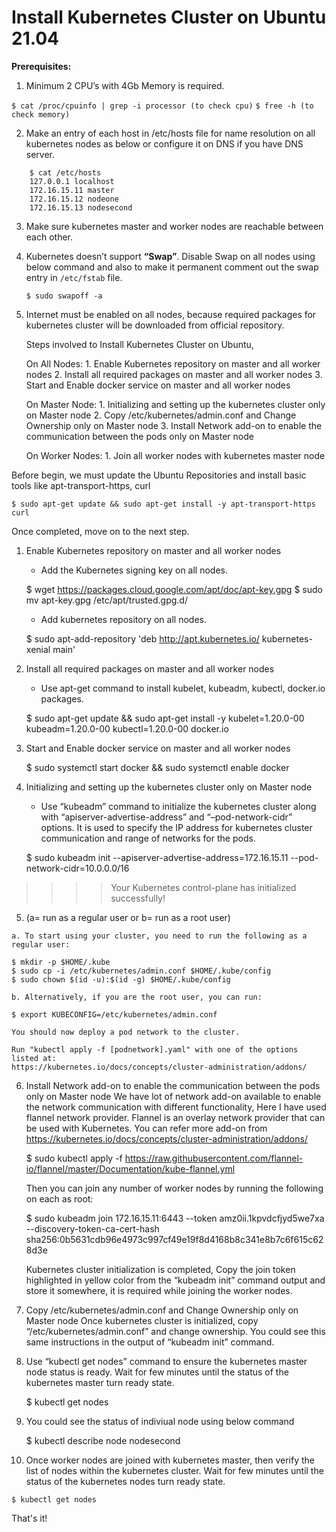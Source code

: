 # Install Kubernetes Cluster on Ubuntu 21.04

**Prerequisites:**

 1. Minimum 2 CPU’s with 4Gb Memory is required.

   `$ cat /proc/cpuinfo | grep -i processor (to check cpu)`
   `$ free -h (to check memory)`

 2. Make an entry of each host in /etc/hosts file for name resolution on all kubernetes nodes as below or configure it on DNS if you have DNS server.
```
    $ cat /etc/hosts
    127.0.0.1 localhost
    172.16.15.11 master
    172.16.15.12 nodeone
    172.16.15.13 nodesecond
```
 3. Make sure kubernetes master and worker nodes are reachable between each other.
 
 4. Kubernetes doesn’t support **“Swap”**. Disable Swap on all nodes using below command and also to make it permanent comment out the swap entry in `/etc/fstab` file.

    `$ sudo swapoff -a`

 5. Internet must be enabled on all nodes, because required packages for kubernetes cluster will be downloaded from official repository.

    Steps involved to Install Kubernetes Cluster on Ubuntu,

    On All Nodes:
        1. Enable Kubernetes repository on master and all worker nodes
        2. Install all required packages on master and all worker nodes
        3. Start and Enable docker service on master and all worker nodes

    On Master Node:
        1. Initializing and setting up the kubernetes cluster only on Master node
        2. Copy /etc/kubernetes/admin.conf and Change Ownership only on Master node
        3. Install Network add-on to enable the communication between the pods only on Master node

    On Worker Nodes:
        1. Join all worker nodes with kubernetes master node

Before begin, we must update the Ubuntu Repositories and install basic tools like apt-transport-https, curl

    $ sudo apt-get update && sudo apt-get install -y apt-transport-https curl

Once completed, move on to the next step.

 1. Enable Kubernetes repository on master and all worker nodes
    - Add the Kubernetes signing key on all nodes.

    $ wget https://packages.cloud.google.com/apt/doc/apt-key.gpg
    $ sudo mv apt-key.gpg /etc/apt/trusted.gpg.d/

    - Add kubernetes repository on all nodes.

    $ sudo apt-add-repository 'deb http://apt.kubernetes.io/ kubernetes-xenial main'

 2. Install all required packages on master and all worker nodes
    - Use apt-get command to install kubelet, kubeadm, kubectl, docker.io packages.

    $ sudo apt-get update && sudo apt-get install -y kubelet=1.20.0-00 kubeadm=1.20.0-00 kubectl=1.20.0-00 docker.io

 3. Start and Enable docker service on master and all worker nodes

    $ sudo systemctl start docker && sudo systemctl enable docker

 4. Initializing and setting up the kubernetes cluster only on Master node
    - Use “kubeadm” command to initialize the kubernetes cluster along with “apiserver-advertise-address” and “–pod-network-cidr” options. It is used to specify the IP address for kubernetes cluster communication and range of networks for the pods.

    $ sudo kubeadm init --apiserver-advertise-address=172.16.15.11 --pod-network-cidr=10.0.0.0/16

>>>> Your Kubernetes control-plane has initialized successfully!

 5.  (a= run as a regular user or b= run as a root user)

    a. To start using your cluster, you need to run the following as a regular user:

    $ mkdir -p $HOME/.kube
    $ sudo cp -i /etc/kubernetes/admin.conf $HOME/.kube/config
    $ sudo chown $(id -u):$(id -g) $HOME/.kube/config

    b. Alternatively, if you are the root user, you can run:

    $ export KUBECONFIG=/etc/kubernetes/admin.conf

    You should now deploy a pod network to the cluster.

    Run "kubectl apply -f [podnetwork].yaml" with one of the options listed at:
    https://kubernetes.io/docs/concepts/cluster-administration/addons/

 6. Install Network add-on to enable the communication between the pods only on Master node
    We have lot of network add-on available to enable the network communication  with different functionality, Here I have used flannel network provider. Flannel is an overlay network provider that can be used with Kubernetes. You can refer more add-on from https://kubernetes.io/docs/concepts/cluster-administration/addons/

    $ sudo kubectl apply -f https://raw.githubusercontent.com/flannel-io/flannel/master/Documentation/kube-flannel.yml

    Then you can join any number of worker nodes by running the following on each as root:

    $ sudo kubeadm join 172.16.15.11:6443 --token amz0ii.1kpvdcfjyd5we7xa \
        --discovery-token-ca-cert-hash sha256:0b5631cdb96e4973c997cf49e19f8d4168b8c341e8b7c6f615c628d3e

    Kubernetes cluster initialization is completed, Copy the join token highlighted in yellow color from the “kubeadm init” command output and store it somewhere, it is required while joining the worker nodes.

 7. Copy /etc/kubernetes/admin.conf and Change Ownership only on Master node
    Once kubernetes cluster is initialized, copy “/etc/kubernetes/admin.conf” and change ownership. You could see this same instructions in the output of “kubeadm init” command.

 8. Use “kubectl get nodes” command to ensure the kubernetes master node status is ready. Wait for few minutes until the status of the kubernetes master turn ready state.

    $ kubectl get nodes

 9. You could see the status of indiviual node using below command 

    $ kubectl describe node nodesecond

 10. Once worker nodes are joined with kubernetes master, then verify the list of nodes within the kubernetes cluster. Wait for few minutes until the status of the kubernetes nodes turn ready state.

    $ kubectl get nodes

That's it!
